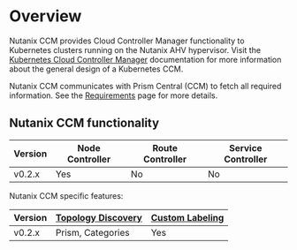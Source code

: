 # Overview

Nutanix CCM provides Cloud Controller Manager functionality to Kubernetes clusters running on the Nutanix AHV hypervisor. Visit the [Kubernetes Cloud Controller Manager](https://kubernetes.io/docs/concepts/architecture/cloud-controller/) documentation for more information about the general design of a Kubernetes CCM.

Nutanix CCM communicates with Prism Central (CCM) to fetch all required information. See the [Requirements](./requirements.md) page for more details.

## Nutanix CCM functionality

|Version|Node Controller|Route Controller|Service Controller|
|-------|---------------|----------------|------------------|
|v0.2.x |Yes            |No              |No                |


Nutanix CCM specific features:

|Version|[Topology Discovery](./topology_discovery.md)|[Custom Labeling](./custom_labeling.md)|
|-------|---------------------------------------------|---------------------------------------|
|v0.2.x |Prism, Categories                            |Yes                                    |